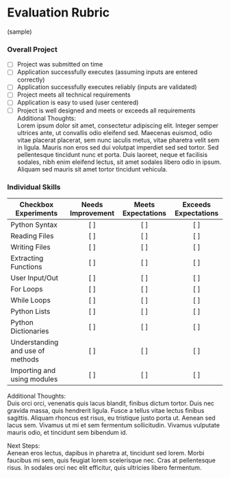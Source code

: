 # Evaluation Rubric
(sample)

### Overall Project
- [ ] Project was submitted on time
- [ ] Application successfully executes (assuming inputs are entered correctly)
- [ ] Application successfully executes reliably (inputs are validated)
- [ ] Project meets all technical requirements
- [ ] Application is easy to used (user centered)
- [ ] Project is well designed and meets or exceeds all requirements\
Additional Thoughts:\
Lorem ipsum dolor sit amet, consectetur adipiscing elit. Integer semper ultrices ante, ut convallis odio eleifend sed. Maecenas euismod, odio vitae placerat placerat, sem nunc iaculis metus, vitae pharetra velit sem in ligula. Mauris non eros sed dui volutpat imperdiet sed sed tortor. Sed pellentesque tincidunt nunc et porta. Duis laoreet, neque et facilisis sodales, nibh enim eleifend lectus, sit amet sodales libero odio in ipsum. Aliquam sed mauris sit amet tortor tincidunt vehicula.

### Individual Skills
| Checkbox Experiments | Needs Improvement  |  Meets Expectations  | Exceeds Expectations
| ---------------------|:---------------------:|:-------------------:|:-------------------:|
| Python Syntax             | [ ]                | [ ]              | [ ]              |
| Reading Files             | [ ]                | [ ]              | [ ]              |
| Writing Files             | [ ]                | [ ]              | [ ]              |
| Extracting Functions             | [ ]                | [ ]              | [ ]              |
| User Input/Out             | [ ]                | [ ]              | [ ]              |
| For Loops             | [ ]                | [ ]              | [ ]              |
| While Loops             | [ ]                | [ ]              | [ ]              |
| Python Lists             | [ ]                | [ ]              | [ ]              |
| Python Dictionaries             | [ ]                | [ ]              | [ ]              |
| Understanding and use of methods             | [ ]                | [ ]              | [ ]              |
| Importing and using modules             | [ ]                | [ ]              | [ ]              |

Additional Thoughts:\
Duis orci orci, venenatis quis lacus blandit, finibus dictum tortor. Duis nec gravida massa, quis hendrerit ligula. Fusce a tellus vitae lectus finibus sagittis. Aliquam rhoncus est risus, eu tristique justo porta ut. Aenean sed lacus sem. Vivamus ut mi et sem fermentum sollicitudin. Vivamus vulputate mauris odio, et tincidunt sem bibendum id. 

Next Steps:\
Aenean eros lectus, dapibus in pharetra at, tincidunt sed lorem. Morbi faucibus mi sem, quis feugiat lorem scelerisque nec. Cras at pellentesque risus. In sodales orci nec elit efficitur, quis ultricies libero fermentum.